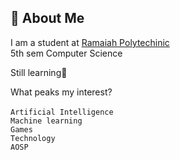 
[](https://github.com/viking316/viking316/blob/41ecc5f817ed616f6813106b57ed4f036b5b3d36/WELCOME1.png)

## 📜 About Me
I am a student at [Ramaiah Polytechinic](https://goo.gl/maps/5VS6xnrxvTohjBtr9) \
5th sem Computer Science

Still learning🔄

What peaks my interest? \
\
```Artificial Intelligence```\
```Machine learning``` \
```Games```\
```Technology```\
```AOSP```





# 